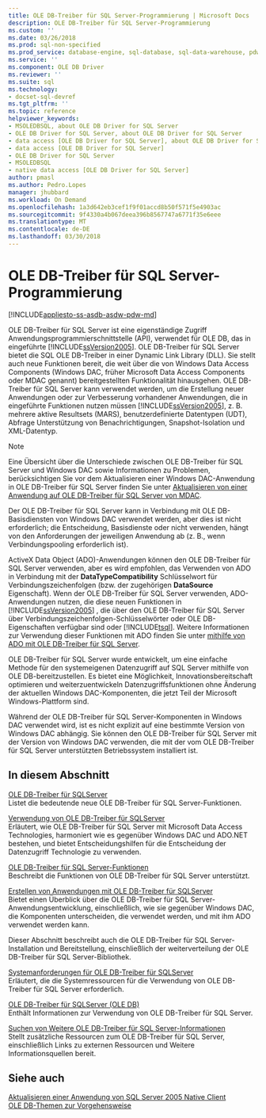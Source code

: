 ```yaml
---
title: OLE DB-Treiber für SQL Server-Programmierung | Microsoft Docs
description: OLE DB-Treiber für SQL Server-Programmierung
ms.custom: ''
ms.date: 03/26/2018
ms.prod: sql-non-specified
ms.prod_service: database-engine, sql-database, sql-data-warehouse, pdw
ms.service: ''
ms.component: OLE DB Driver
ms.reviewer: ''
ms.suite: sql
ms.technology:
- docset-sql-devref
ms.tgt_pltfrm: ''
ms.topic: reference
helpviewer_keywords:
- MSOLEDBSQL, about OLE DB Driver for SQL Server
- OLE DB Driver for SQL Server, about OLE DB Driver for SQL Server
- data access [OLE DB Driver for SQL Server], about OLE DB Driver for SQL Server
- data access [OLE DB Driver for SQL Server]
- OLE DB Driver for SQL Server
- MSOLEDBSQL
- native data access [OLE DB Driver for SQL Server]
author: pmasl
ms.author: Pedro.Lopes
manager: jhubbard
ms.workload: On Demand
ms.openlocfilehash: 1a3d642eb3cef1f9f01accd8b50f571f5e4903ac
ms.sourcegitcommit: 9f4330a4b067deea396b8567747a6771f35e6eee
ms.translationtype: MT
ms.contentlocale: de-DE
ms.lasthandoff: 03/30/2018
---
```

# <a name="ole-db-driver-for-sql-server-programming"></a>OLE DB-Treiber für SQL Server-Programmierung
[!INCLUDE[appliesto-ss-asdb-asdw-pdw-md](../../includes/appliesto-ss-asdb-asdw-pdw-md.md)]

  OLE DB-Treiber für SQL Server ist eine eigenständige Zugriff Anwendungsprogrammierschnittstelle (API), verwendet für OLE DB, das in eingeführte [!INCLUDE[ssVersion2005](../../includes/ssversion2005-md.md)]. OLE DB-Treiber für SQL Server bietet die SQL OLE DB-Treiber in einer Dynamic Link Library (DLL). Sie stellt auch neue Funktionen bereit, die weit über die von Windows Data Access Components (Windows DAC, früher Microsoft Data Access Components oder MDAC genannt) bereitgestellten Funktionalität hinausgehen. OLE DB-Treiber für SQL Server kann verwendet werden, um die Erstellung neuer Anwendungen oder zur Verbesserung vorhandener Anwendungen, die in eingeführte Funktionen nutzen müssen [!INCLUDE[ssVersion2005](../../includes/ssversion2005-md.md)], z. B. mehrere aktive Resultsets (MARS), benutzerdefinierte Datentypen (UDT), Abfrage Unterstützung von Benachrichtigungen, Snapshot-Isolation und XML-Datentyp.  
  
> [!NOTE]  
>  Eine Übersicht über die Unterschiede zwischen OLE DB-Treiber für SQL Server und Windows DAC sowie Informationen zu Problemen, berücksichtigen Sie vor dem Aktualisieren einer Windows DAC-Anwendung in OLE DB-Treiber für SQL Server finden Sie unter [Aktualisieren von einer Anwendung auf OLE DB-Treiber für SQL Server von MDAC](../oledb/applications/updating-an-application-to-oledb-driver-for-sql-server-from-mdac.md).  
  
 Der OLE DB-Treiber für SQL Server kann in Verbindung mit OLE DB-Basisdiensten von Windows DAC verwendet werden, aber dies ist nicht erforderlich; die Entscheidung, Basisdienste oder nicht verwenden, hängt von den Anforderungen der jeweiligen Anwendung ab (z. B., wenn Verbindungspooling erforderlich ist).  
  
 ActiveX Data Object (ADO)-Anwendungen können den OLE DB-Treiber für SQL Server verwenden, aber es wird empfohlen, das Verwenden von ADO in Verbindung mit der **DataTypeCompatibility** Schlüsselwort für Verbindungszeichenfolgen (bzw. der zugehörigen  **DataSource** Eigenschaft). Wenn der OLE DB-Treiber für SQL Server verwenden, ADO-Anwendungen nutzen, die diese neuen Funktionen in [!INCLUDE[ssVersion2005](../../includes/ssversion2005-md.md)] , die über den OLE DB-Treiber für SQL Server über Verbindungszeichenfolgen-Schlüsselwörter oder OLE DB-Eigenschaften verfügbar sind oder [!INCLUDE[tsql](../../includes/tsql-md.md)]. Weitere Informationen zur Verwendung dieser Funktionen mit ADO finden Sie unter [mithilfe von ADO mit OLE DB-Treiber für SQL Server](../oledb/applications/using-ado-with-oledb-driver-for-sql-server.md).  
  
 OLE DB-Treiber für SQL Server wurde entwickelt, um eine einfache Methode für den systemeigenen Datenzugriff auf SQL Server mithilfe von OLE DB-bereitzustellen. Es bietet eine Möglichkeit, Innovationsbereitschaft optimieren und weiterzuentwickeln Datenzugriffsfunktionen ohne Änderung der aktuellen Windows DAC-Komponenten, die jetzt Teil der Microsoft Windows-Plattform sind.  
  
 Während der OLE DB-Treiber für SQL Server-Komponenten in Windows DAC verwendet wird, ist es nicht explizit auf eine bestimmte Version von Windows DAC abhängig. Sie können den OLE DB-Treiber für SQL Server mit der Version von Windows DAC verwenden, die mit der vom OLE DB-Treiber für SQL Server unterstützten Betriebssystem installiert ist.  
  
## <a name="in-this-section"></a>In diesem Abschnitt  
 [OLE DB-Treiber für SQLServer](../oledb/oledb-driver-for-sql-server.md)  
 Listet die bedeutende neue OLE DB-Treiber für SQL Server-Funktionen.  
  
 [Verwendung von OLE DB-Treiber für SQLServer](../oledb/when-to-use-oledb-driver-for-sql-server.md)  
 Erläutert, wie OLE DB-Treiber für SQL Server mit Microsoft Data Access Technologies, harmoniert wie es gegenüber Windows DAC und ADO.NET bestehen, und bietet Entscheidungshilfen für die Entscheidung der Datenzugriff Technologie zu verwenden.  
  
 [OLE DB-Treiber für SQL Server-Funktionen](../oledb/features/oledb-driver-for-sql-server-features.md )  
 Beschreibt die Funktionen von OLE DB-Treiber für SQL Server unterstützt.  
  
 [Erstellen von Anwendungen mit OLE DB-Treiber für SQLServer](../oledb/applications/building-applications-with-oledb-driver-for-sql-server.md)  
 Bietet einen Überblick über die OLE DB-Treiber für SQL Server-Anwendungsentwicklung, einschließlich, wie sie gegenüber Windows DAC, die Komponenten unterscheiden, die verwendet werden, und mit ihm ADO verwendet werden kann.  
  
 Dieser Abschnitt beschreibt auch die OLE DB-Treiber für SQL Server-Installation und Bereitstellung, einschließlich der weiterverteilung der OLE DB-Treiber für SQL Server-Bibliothek.  
  
 [Systemanforderungen für OLE DB-Treiber für SQLServer](../oledb/system-requirements-for-oledb-driver-for-sql-server.md)  
 Erläutert, die die Systemressourcen für die Verwendung von OLE DB-Treiber für SQL Server erforderlich.  
  
 [OLE DB-Treiber für SQLServer &#40;OLE DB&#41;](../oledb/ole-db/oledb-driver-for-sql-server-ole-db.md)  
 Enthält Informationen zur Verwendung von OLE DB-Treiber für SQL Server.  
  
 [Suchen von Weitere OLE DB-Treiber für SQL Server-Informationen](../oledb/finding-more-oledb-driver-for-sql-server-information.md)  
 Stellt zusätzliche Ressourcen zum OLE DB-Treiber für SQL Server, einschließlich Links zu externen Ressourcen und Weitere Informationsquellen bereit.  
  
  
## <a name="see-also"></a>Siehe auch  
 [Aktualisieren einer Anwendung von SQL Server 2005 Native Client](../oledb/applications/updating-an-application-from-sql-server-2005-native-client.md)    
 [OLE DB-Themen zur Vorgehensweise](../oledb/ole-db-how-to/ole-db-how-to-topics.md)  
  
  
